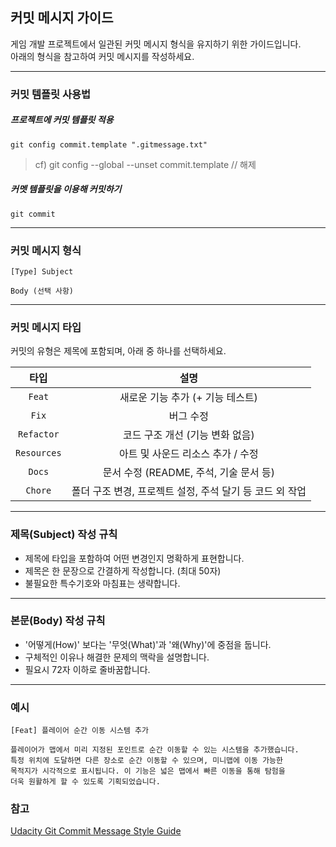 ## 커밋 메시지 가이드

게임 개발 프로젝트에서 일관된 커밋 메시지 형식을 유지하기 위한 가이드입니다.  
아래의 형식을 참고하여 커밋 메시지를 작성하세요.

---

### 커밋 템플릿 사용법

##### 프로젝트에 커밋 템플릿 적용
```
git config commit.template ".gitmessage.txt"
```

> cf) git config --global --unset commit.template // 해제


##### 커멧 템플릿을 이용해 커밋하기
```
git commit
```

---

### 커밋 메시지 형식

```
[Type] Subject

Body (선택 사항)
```

---

### 커밋 메시지 타입

커밋의 유형은 제목에 포함되며, 아래 중 하나를 선택하세요.

| 타입        | 설명                                                  |
| :---------: | :---------------------------------------------------: |
| `Feat`      | 새로운 기능 추가 (+ 기능 테스트)                        |
| `Fix`       | 버그 수정                                              |
| `Refactor`  | 코드 구조 개선 (기능 변화 없음)                         |
| `Resources` | 아트 및 사운드 리소스 추가 / 수정                       |
| `Docs`      | 문서 수정 (README, 주석, 기술 문서 등)                  |
| `Chore`     | 폴더 구조 변경, 프로젝트 설정, 주석 달기 등 코드 외 작업 |

---

### 제목(Subject) 작성 규칙

- 제목에 타입을 포함하여 어떤 변경인지 명확하게 표현합니다.
- 제목은 한 문장으로 간결하게 작성합니다. (최대 50자)
- 불필요한 특수기호와 마침표는 생략합니다.

---

### 본문(Body) 작성 규칙

- '어떻게(How)' 보다는 '무엇(What)'과 '왜(Why)'에 중점을 둡니다.
- 구체적인 이유나 해결한 문제의 맥락을 설명합니다.
- 필요시 72자 이하로 줄바꿈합니다.

---

### 예시

```
[Feat] 플레이어 순간 이동 시스템 추가

플레이어가 맵에서 미리 지정된 포인트로 순간 이동할 수 있는 시스템을 추가했습니다. 
특정 위치에 도달하면 다른 장소로 순간 이동할 수 있으며, 미니맵에 이동 가능한 
목적지가 시각적으로 표시됩니다. 이 기능은 넓은 맵에서 빠른 이동을 통해 탐험을 
더욱 원활하게 할 수 있도록 기획되었습니다.
```

### 참고

[Udacity Git Commit Message Style Guide](https://udacity.github.io/git-styleguide/)
